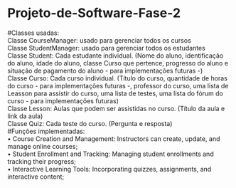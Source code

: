 # Projeto-de-Software-Fase-2
#Classes usadas:\
Classe CourseManager: usado para gerenciar todos os cursos\
Classe StudentManager: usado para gerenciar todos os estudantes\
Classe Student: Cada estudante individual. (Nome do aluno, identificação do aluno, idade do aluno, classe Curso que pertence, progresso do aluno e situação de pagamento do aluno - para implementações futuras -)\
Classe Curso: Cada curso individual. (Título do curso, quantidade de horas do curso - para implementações futuras -, professor do curso, uma lista de Leasson para assistir do curso, uma lista de testes, uma lista do fórum do curso - para implementações futuras)\
Classe Lesson: Aulas que podem ser assistidas no curso. (Título da aula e link da aula)\
Classe Quiz: Cada teste do curso. (Pergunta e resposta)\
#Funções implementadas:\
• Course Creation and Management: Instructors can create, update, and manage online courses;\
• Student Enrollment and Tracking: Managing student enrollments and tracking their progress;\
• Interactive Learning Tools: Incorporating quizzes, assignments, and interactive content;
